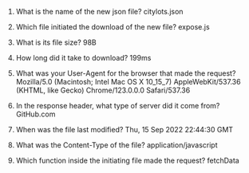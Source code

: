 1. What is the name of the new json file?
citylots.json

2. Which file initiated the download of the new file?
expose.js

3. What is its file size?
98B

4. How long did it take to download?
199ms

5. What was your User-Agent for the browser that made the request?
Mozilla/5.0 (Macintosh; Intel Mac OS X 10_15_7) AppleWebKit/537.36 (KHTML, like Gecko) Chrome/123.0.0.0 Safari/537.36

6. In the response header, what type of server did it come from?
GitHub.com

7. When was the file last modified?
Thu, 15 Sep 2022 22:44:30 GMT

8. What was the Content-Type of the file?
application/javascript

9. Which function inside the initiating file made the request?
fetchData